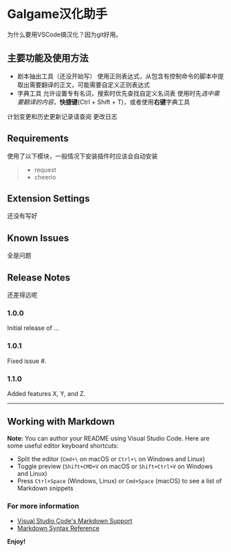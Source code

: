 # Galgame汉化助手

为什么要用VSCode搞汉化？因为git好用。

## 主要功能及使用方法

* 剧本抽出工具（还没开始写）
    使用正则表达式，从包含有控制命令的脚本中提取出需要翻译的正文，可能需要自定义正则表达式
* 字典工具
    允许设置专有名词，搜索时优先查找自定义名词表
    使用时先*选中需要翻译的内容*，**快捷键**(Ctrl + Shift + T)，或者使用**右键**字典工具

计划变更和历史更新记录请查阅 更改日志

## Requirements

使用了以下模块，一般情况下安装插件时应该会自动安装

> * request
> * cheerio

## Extension Settings

还没有写好

## Known Issues

全是问题

## Release Notes

还差得远呢

### 1.0.0

Initial release of ...

### 1.0.1

Fixed issue #.

### 1.1.0

Added features X, Y, and Z.

-----------------------------------------------------------------------------------------------------------

## Working with Markdown

**Note:** You can author your README using Visual Studio Code.  Here are some useful editor keyboard shortcuts:

* Split the editor (`Cmd+\` on macOS or `Ctrl+\` on Windows and Linux)
* Toggle preview (`Shift+CMD+V` on macOS or `Shift+Ctrl+V` on Windows and Linux)
* Press `Ctrl+Space` (Windows, Linux) or `Cmd+Space` (macOS) to see a list of Markdown snippets

### For more information

* [Visual Studio Code's Markdown Support](http://code.visualstudio.com/docs/languages/markdown)
* [Markdown Syntax Reference](https://help.github.com/articles/markdown-basics/)

**Enjoy!**
